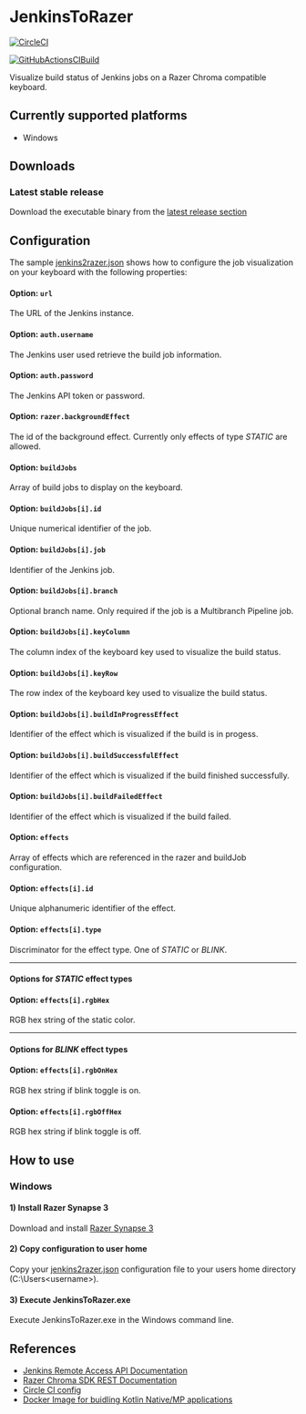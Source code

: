 # JenkinsToRazer

[![CircleCI](https://circleci.com/gh/thowimmer/JenkinsToRazer/tree/develop.svg?style=svg)](https://circleci.com/gh/thowimmer/JenkinsToRazer/tree/develop)

[![GitHubActionsCIBuild](https://github.com/thowimmer/JenkinsToRazer/workflows/JenkinsToRazer%20CI%20Build/badge.svg)](hhttps://github.com/thowimmer/JenkinsToRazer/actions?workflow=JenkinsToRazer+CI+Build)

Visualize build status of Jenkins jobs on a Razer Chroma compatible keyboard.

## Currently supported platforms
* Windows

## Downloads

### Latest stable release
Download the executable binary from the [latest release section](https://github.com/thowimmer/JenkinsToRazer/releases/latest)

## Configuration
The sample [jenkins2razer.json](/config/jenkins2razer.json) shows how to configure the job visualization on your keyboard with the following properties:

#### Option: `url`
The URL of the Jenkins instance.

#### Option: `auth.username`
The Jenkins user used retrieve the build job information.

#### Option: `auth.password`
The Jenkins API token or password.

#### Option: `razer.backgroundEffect`
The id of the background effect. Currently only effects of type *STATIC* are allowed.

#### Option: `buildJobs`
Array of build jobs to display on the keyboard.

#### Option: `buildJobs[i].id`
Unique numerical identifier of the job.

#### Option: `buildJobs[i].job`
Identifier of the Jenkins job.

#### Option: `buildJobs[i].branch`
Optional branch name. Only required if the job is a Multibranch Pipeline job.

#### Option: `buildJobs[i].keyColumn`
The column index of the keyboard key used to visualize the build status.

#### Option: `buildJobs[i].keyRow`
The row index of the keyboard key used to visualize the build status.

#### Option: `buildJobs[i].buildInProgressEffect`
Identifier of the effect which is visualized if the build is in progess.

#### Option: `buildJobs[i].buildSuccessfulEffect`
Identifier of the effect which is visualized if the build finished successfully.

#### Option: `buildJobs[i].buildFailedEffect`
Identifier of the effect which is visualized if the build failed.

#### Option: `effects`
Array of effects which are referenced in the razer and buildJob configuration.

#### Option: `effects[i].id`
Unique alphanumeric identifier of the effect.

#### Option: `effects[i].type`
Discriminator for the effect type. One of *STATIC* or *BLINK*.

---
#### Options for *STATIC* effect types
#### Option: `effects[i].rgbHex`
RGB hex string of the static color.

---
#### Options for *BLINK* effect types
#### Option: `effects[i].rgbOnHex`
RGB hex string if blink toggle is on.
#### Option: `effects[i].rgbOffHex`
RGB hex string if blink toggle is off.


## How to use
### Windows
#### 1) Install Razer Synapse 3
Download and install [Razer Synapse 3](https://www.razer.com/synapse-3)

#### 2) Copy configuration to user home
Copy your [jenkins2razer.json](/config/jenkins2razer.json) configuration file to your users home directory (C:\Users\<username>).

#### 3) Execute JenkinsToRazer.exe
Execute JenkinsToRazer.exe in the Windows command line.

## References
* [Jenkins Remote Access API Documentation](https://wiki.jenkins.io/display/JENKINS/Remote+access+API)
* [Razer Chroma SDK REST Documentation](https://assets.razerzone.com/dev_portal/REST/html/index.html)
* [Circle CI config](/.circleci/config.yml)
* [Docker Image for buidling Kotlin Native/MP applications](https://hub.docker.com/r/thowimmer/kotlin-native-multiplatform)
